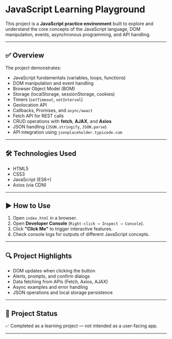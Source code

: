 # JavaScript Learning Playground

This project is a **JavaScript practice environment** built to explore and understand the core concepts of the JavaScript language, DOM manipulation, events, asynchronous programming, and API handling.

---

## ✅ Overview

The project demonstrates:
- JavaScript fundamentals (variables, loops, functions)
- DOM manipulation and event handling
- Browser Object Model (BOM)
- Storage (localStorage, sessionStorage, cookies)
- Timers (`setTimeout`, `setInterval`)
- Geolocation API
- Callbacks, Promises, and `async/await`
- Fetch API for REST calls
- CRUD operations with **fetch**, **AJAX**, and **Axios**
- JSON handling (`JSON.stringify`, `JSON.parse`)
- API integration using `jsonplaceholder.typicode.com`

---

## 🛠️ Technologies Used
- HTML5
- CSS3
- JavaScript (ES6+)
- Axios (via CDN)

---

## ▶️ How to Use
1. Open `index.html` in a browser.
2. Open **Developer Console** (`Right-click → Inspect → Console`).
3. Click **"Click Me"** to trigger interactive features.
4. Check console logs for outputs of different JavaScript concepts.

---

## 🔍 Project Highlights
- DOM updates when clicking the button
- Alerts, prompts, and confirm dialogs
- Data fetching from APIs (Fetch, Axios, AJAX)
- Async examples and error handling
- JSON operations and local storage persistence

---

## 📌 Project Status
✅ Completed as a learning project — not intended as a user-facing app.

---
